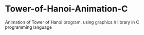 # Tower-of-Hanoi-Animation-C
Animation of Tower of Hanoi program, using graphics.h library in C programming language
